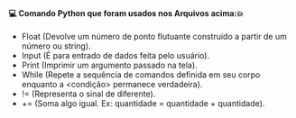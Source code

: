 #### :computer: Comando Python que foram usados nos Arquivos acima::boom:
- Float (Devolve um número de ponto flutuante construído a partir de um número ou string).
- Input (É para entrado de dados feita pelo usuário).
- Print (Imprimir um argumento passado na tela).
- While (Repete a sequência de comandos definida em seu corpo enquanto a <condição> permanece verdadeira).
- != (Representa o sinal de diferente).
- += (Soma algo igual. Ex: quantidade = quantidade + quantidade).
